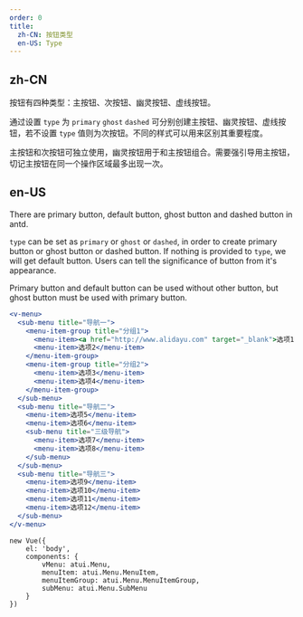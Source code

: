 ```yaml
---
order: 0
title:
  zh-CN: 按钮类型
  en-US: Type
---
```


## zh-CN

按钮有四种类型：主按钮、次按钮、幽灵按钮、虚线按钮。

通过设置 `type` 为 `primary` `ghost` `dashed` 可分别创建主按钮、幽灵按钮、虚线按钮，若不设置 `type` 值则为次按钮。不同的样式可以用来区别其重要程度。

主按钮和次按钮可独立使用，幽灵按钮用于和主按钮组合。需要强引导用主按钮，切记主按钮在同一个操作区域最多出现一次。

## en-US

There are primary button, default button, ghost button and dashed button in antd.

`type` can be set as `primary` or `ghost` or `dashed`, in order to create primary button or ghost button or dashed button. If nothing is provided to `type`, we will get default button. Users can tell the significance of button from it's appearance.

Primary button and default button can be used without other button, but ghost button must be used with primary button.



````jsx
<v-menu>
  <sub-menu title="导航一">
    <menu-item-group title="分组1">
      <menu-item><a href="http://www.alidayu.com" target="_blank">选项1</a></menu-item>
      <menu-item>选项2</menu-item>
    </menu-item-group>
    <menu-item-group title="分组2">
      <menu-item>选项3</menu-item>
      <menu-item>选项4</menu-item>
    </menu-item-group>
  </sub-menu>
  <sub-menu title="导航二">
    <menu-item>选项5</menu-item>
    <menu-item>选项6</menu-item>
    <sub-menu title="三级导航">
      <menu-item>选项7</menu-item>
      <menu-item>选项8</menu-item>
    </sub-menu>
  </sub-menu>
  <sub-menu title="导航三">
    <menu-item>选项9</menu-item>
    <menu-item>选项10</menu-item>
    <menu-item>选项11</menu-item>
    <menu-item>选项12</menu-item>
  </sub-menu>
</v-menu>
````

````vue-script
new Vue({
    el: 'body',
    components: {
        vMenu: atui.Menu,
        menuItem: atui.Menu.MenuItem,
        menuItemGroup: atui.Menu.MenuItemGroup,
        subMenu: atui.Menu.SubMenu
    }
})
````